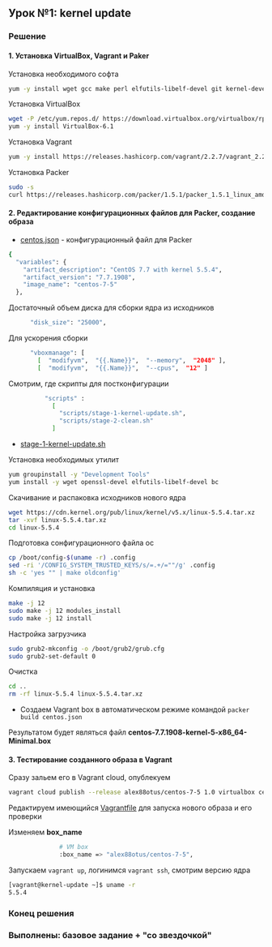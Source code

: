 ## Урок №1: kernel update
### Решение
#### 1. Установка VirtualBox, Vagrant и Paker
Установка необходимого софта
```bash
yum -y install wget gcc make perl elfutils-libelf-devel git kernel-devel
```
Установка VirtualBox
```bash
wget -P /etc/yum.repos.d/ https://download.virtualbox.org/virtualbox/rpm/el/virtualbox.repo
yum -y install VirtualBox-6.1
```
Установка Vagrant
```bash
yum -y install https://releases.hashicorp.com/vagrant/2.2.7/vagrant_2.2.7_x86_64.rpm
```
Установка Packer
```bash
sudo -s
curl https://releases.hashicorp.com/packer/1.5.1/packer_1.5.1_linux_amd64.zip | sudo gzip -d > /usr/local/bin/packer && sudo chmod +x /usr/local/bin/packer
```
#### 2. Редактирование конфигурационных файлов для Packer, создание образа
- [centos.json](packer/centos.json) - конфигурационный файл для Packer
```bash
{
  "variables": {
    "artifact_description": "CentOS 7.7 with kernel 5.5.4",
    "artifact_version": "7.7.1908",
    "image_name": "centos-7-5"
  },
```
Достаточный объем диска для сборки ядра из исходников
```bash
      "disk_size": "25000",
```
Для ускорения сборки
```bash
      "vboxmanage": [
        [  "modifyvm",  "{{.Name}}",  "--memory",  "2048" ],
        [  "modifyvm",  "{{.Name}}",  "--cpus",  "12" ]
```
Смотрим, где скрипты для постконфигурации
```bash
          "scripts" :
            [
              "scripts/stage-1-kernel-update.sh",
              "scripts/stage-2-clean.sh"
            ]
```
- [stage-1-kernel-update.sh](packer/scripts/stage-1-kernel-update.sh)

Установка необходимых утилит
```bash
yum groupinstall -y "Development Tools"
yum install -y wget openssl-devel elfutils-libelf-devel bc
```
Скачивание и распаковка исходников нового ядра
```bash
wget https://cdn.kernel.org/pub/linux/kernel/v5.x/linux-5.5.4.tar.xz
tar -xvf linux-5.5.4.tar.xz
cd linux-5.5.4
```
Подготовка сонфигурационного файла ос
```bash
cp /boot/config-$(uname -r) .config
sed -ri '/CONFIG_SYSTEM_TRUSTED_KEYS/s/=.+/=""/g' .config
sh -c 'yes "" | make oldconfig'
```
Компиляция и установка
```bash
make -j 12
sudo make -j 12 modules_install
sudo make -j 12 install
```
Настройка загрузчика
```bash
sudo grub2-mkconfig -o /boot/grub2/grub.cfg
sudo grub2-set-default 0
```
Очистка
```bash
cd ..
rm -rf linux-5.5.4 linux-5.5.4.tar.xz
```
- Создаем Vagrant box в автоматическом режиме командой `packer build centos.json`

Результатом будет являться файл **centos-7.7.1908-kernel-5-x86_64-Minimal.box**
#### 3. Тестирование созданного образа в Vagrant
Сразу зальем его в Vagrant cloud, опублекуем
```bash
vagrant cloud publish --release alex88otus/centos-7-5 1.0 virtualbox centos-7.7.1908-kernel-5-x86_64-Minimal.box
```
Редактируем имеющийся [Vagrantfile](Vagrantfile) для запуска нового образа и его проверки

Изменяем **box_name**
```bash
              # VM box
              :box_name => "alex88otus/centos-7-5",
```
Запускаем `vagrant up`, логинимся `vagrant ssh`, смотрим версию ядра
```bash
[vagrant@kernel-update ~]$ uname -r
5.5.4
```
### Конец решения
### Выполнены: базовое задание + "со звездочкой"
